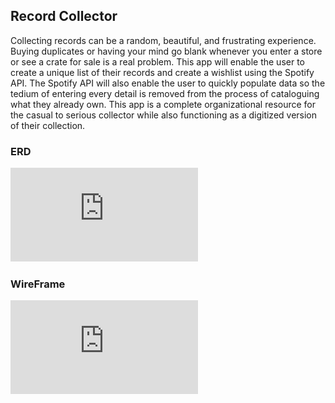 
## Record Collector

Collecting records can be a random, beautiful, and frustrating experience.  Buying duplicates or having your mind go blank whenever you enter a store or see a crate for sale is a real problem. This app will enable the user to create a unique list of their records and create a wishlist using the Spotify API.  The Spotify API will also enable the user to quickly populate data so the tedium of entering every detail is removed from the process of cataloguing what they already own.  This app is a complete organizational resource for the casual to serious collector while also functioning as a digitized version of their collection.

### ERD
![ERD](https://github.com/dcornish84/RecordCollector/blob/master/RecordCollector%20(1).pdf)

### WireFrame
![Wireframe](https://github.com/dcornish84/RecordCollector/blob/master/RecordCollector.pdf)

